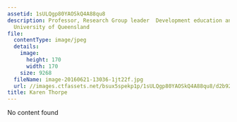 ```yaml
---
assetid: 1sULQgp80YAOSkQ4A88qu8
description: Professor, Research Group leader  Development education and Care, The
  University of Queensland
file:
  contentType: image/jpeg
  details:
    image:
      height: 170
      width: 170
    size: 9268
  fileName: image-20160621-13036-1jt22f.jpg
  url: //images.ctfassets.net/bsux5spekp1p/1sULQgp80YAOSkQ4A88qu8/d2b925e07ee40108c951e85002d4a203/image-20160621-13036-1jt22f.jpg
title: Karen Thorpe
---
```

No content found